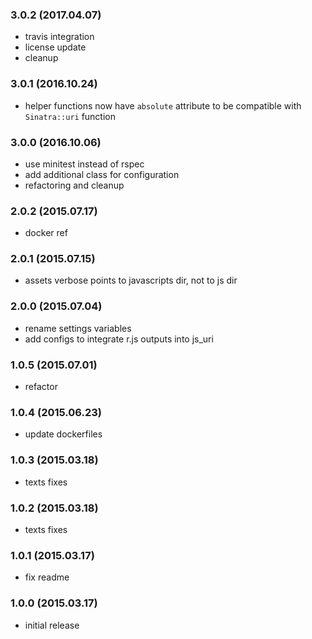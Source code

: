 ### 3.0.2 (2017.04.07)

* travis integration
* license update
* cleanup

### 3.0.1 (2016.10.24)

* helper functions now have `absolute` attribute to be compatible with `Sinatra::uri` function

### 3.0.0 (2016.10.06)

* use minitest instead of rspec
* add additional class for configuration
* refactoring and cleanup

### 2.0.2 (2015.07.17)

* docker ref

### 2.0.1 (2015.07.15)

* assets verbose points to javascripts dir, not to js dir

### 2.0.0 (2015.07.04)

* rename settings variables
* add configs to integrate r.js outputs into js_uri

### 1.0.5 (2015.07.01)

* refactor

### 1.0.4 (2015.06.23)

* update dockerfiles

### 1.0.3 (2015.03.18)

* texts fixes

### 1.0.2 (2015.03.18)

* texts fixes

### 1.0.1 (2015.03.17)

* fix readme

### 1.0.0 (2015.03.17)

* initial release
